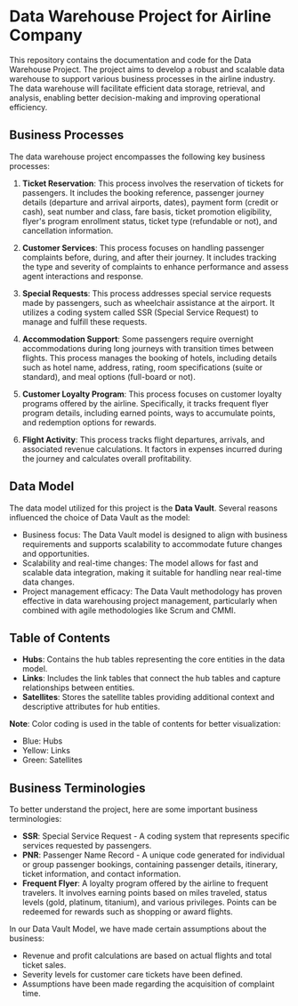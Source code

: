 # Data Warehouse Project for Airline Company

This repository contains the documentation and code for the Data Warehouse Project. The project aims to develop a robust and scalable data warehouse to support various business processes in the airline industry. The data warehouse will facilitate efficient data storage, retrieval, and analysis, enabling better decision-making and improving operational efficiency.

## Business Processes

The data warehouse project encompasses the following key business processes:

1. **Ticket Reservation**: This process involves the reservation of tickets for passengers. It includes the booking reference, passenger journey details (departure and arrival airports, dates), payment form (credit or cash), seat number and class, fare basis, ticket promotion eligibility, flyer's program enrollment status, ticket type (refundable or not), and cancellation information.

2. **Customer Services**: This process focuses on handling passenger complaints before, during, and after their journey. It includes tracking the type and severity of complaints to enhance performance and assess agent interactions and response.

3. **Special Requests**: This process addresses special service requests made by passengers, such as wheelchair assistance at the airport. It utilizes a coding system called SSR (Special Service Request) to manage and fulfill these requests.

4. **Accommodation Support**: Some passengers require overnight accommodations during long journeys with transition times between flights. This process manages the booking of hotels, including details such as hotel name, address, rating, room specifications (suite or standard), and meal options (full-board or not).

5. **Customer Loyalty Program**: This process focuses on customer loyalty programs offered by the airline. Specifically, it tracks frequent flyer program details, including earned points, ways to accumulate points, and redemption options for rewards.

6. **Flight Activity**: This process tracks flight departures, arrivals, and associated revenue calculations. It factors in expenses incurred during the journey and calculates overall profitability.

## Data Model

The data model utilized for this project is the **Data Vault**. Several reasons influenced the choice of Data Vault as the model:

- Business focus: The Data Vault model is designed to align with business requirements and supports scalability to accommodate future changes and opportunities.
- Scalability and real-time changes: The model allows for fast and scalable data integration, making it suitable for handling near real-time data changes.
- Project management efficacy: The Data Vault methodology has proven effective in data warehousing project management, particularly when combined with agile methodologies like Scrum and CMMI.

## Table of Contents

- **Hubs**: Contains the hub tables representing the core entities in the data model.
- **Links**: Includes the link tables that connect the hub tables and capture relationships between entities.
- **Satellites**: Stores the satellite tables providing additional context and descriptive attributes for hub entities.

**Note**: Color coding is used in the table of contents for better visualization:

- Blue: Hubs
- Yellow: Links
- Green: Satellites

## Business Terminologies

To better understand the project, here are some important business terminologies:

- **SSR**: Special Service Request - A coding system that represents specific services requested by passengers.
- **PNR**: Passenger Name Record - A unique code generated for individual or group passenger bookings, containing passenger details, itinerary, ticket information, and contact information.
- **Frequent Flyer**: A loyalty program offered by the airline to frequent travelers. It involves earning points based on miles traveled, status levels (gold, platinum, titanium), and various privileges. Points can be redeemed for rewards such as shopping or award flights.

In our Data Vault Model, we have made certain assumptions about the business:

- Revenue and profit calculations are based on actual flights and total ticket sales.
- Severity levels for customer care tickets have been defined.
- Assumptions have been made regarding the acquisition of complaint time.


